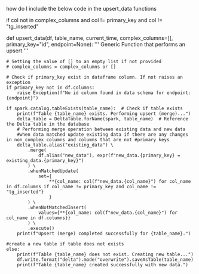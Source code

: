 how do I include the below code in the upsert_data functions

if col not in complex_columns and col != primary_key and col != "tg_inserted"






def upsert_data(df, table_name, current_time, complex_columns=[], primary_key="id", endpoint=None):
    '''
    Generic Function that performs an upsert
    '''
    
    # Setting the value of [] to an empty list if not provided
    # complex_columns = complex_columns or []

    # Check if primary_key exist in dataframe column. If not raises an exception
    if primary_key not in df.columns:
        raise Exception(f"No id column found in data schema for endpoint: {endpoint}")

    if spark.catalog.tableExists(table_name):  # Check if table exists
        print(f"Table {table_name} exists. Performing upsert (merge)...")
        delta_table = DeltaTable.forName(spark, table_name)  # Reference the Delta table in the database
        # Performing merge operation between existing data and new data
        #when data matched update existing data if there are any changes in non_complex columns and columns that are not #primary keys
        delta_table.alias("existing_data") \
            .merge(
                df.alias("new_data"), expr(f"new_data.{primary_key} = existing_data.{primary_key}")
            ) \
            .whenMatchedUpdate(
                set={ 
                    **{col_name: col(f"new_data.{col_name}") for col_name in df.columns if col_name != primary_key and col_name != "tg_inserted"}
                    }
            ) \
            .whenNotMatchedInsert(
                values={**{col_name: col(f"new_data.{col_name}") for col_name in df.columns}}
            ) \
            .execute()
        print(f"Upsert (merge) completed successfully for {table_name}.")
    
    #create a new table if table does not exists
    else:
        print(f"Table {table_name} does not exist. Creating new table...")
        df.write.format("delta").mode("overwrite").saveAsTable(table_name)
        print(f"Table {table_name} created successfully with new data.")
